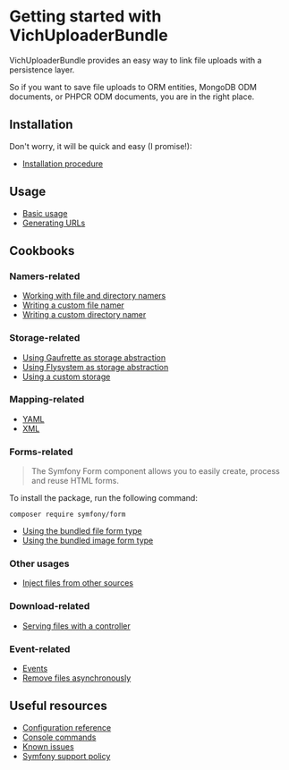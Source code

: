 Getting started with VichUploaderBundle
=======================================

VichUploaderBundle provides an easy way to link file uploads with a persistence
layer.

So if you want to save file uploads to ORM entities, MongoDB ODM documents,
or PHPCR ODM documents, you are in the right place.


## Installation

Don't worry, it will be quick and easy (I promise!):

  * [Installation procedure](installation.md)


## Usage

  * [Basic usage](usage.md)
  * [Generating URLs](generating_urls.md)


## Cookbooks

### Namers-related

  * [Working with file and directory namers](namers.md)
  * [Writing a custom file namer](file_namer/howto/create_a_custom_file_namer.md)
  * [Writing a custom directory namer](directory_namer/howto/create_a_custom_directory_namer.md)

### Storage-related

  * [Using Gaufrette as storage abstraction](storage/gaufrette.md)
  * [Using Flysystem as storage abstraction](storage/flysystem.md)
  * [Using a custom storage](storage/custom.md)

### Mapping-related

  * [YAML](mapping/yaml.md)
  * [XML](mapping/xml.md)

### Forms-related

> The Symfony Form component allows you to easily create, process and reuse HTML forms.

To install the package, run the following command:

```
composer require symfony/form
```

  * [Using the bundled file form type](form/vich_file_type.md)
  * [Using the bundled image form type](form/vich_image_type.md)

### Other usages

  * [Inject files from other sources](other_usages/replacing_file.md)

### Download-related

  * [Serving files with a controller](downloads/serving_files_with_a_controller.md)

### Event-related

  * [Events](events/events.md)
  * [Remove files asynchronously](events/howto/remove_files_asynchronously.md)

## Useful resources

  * [Configuration reference](configuration_reference.md)
  * [Console commands](commands.md)
  * [Known issues](known_issues.md)
  * [Symfony support policy](symfony_support_policy.md)
